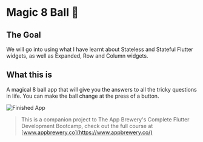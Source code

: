 # Magic 8 Ball 🎱

## The Goal

We will go into using what I have learnt about Stateless and Stateful Flutter widgets, as well as Expanded, Row and Column widgets.


## What this is

A magical 8 ball app that will give you the answers to all the tricky questions in life. You can make the ball change at the press of a button.

![Finished App](https://github.com/londonappbrewery/Images/blob/master/8-ball-flutter-gif.gif)

>This is a companion project to The App Brewery's Complete Flutter Development Bootcamp, check out the full course at [www.appbrewery.co](https://www.appbrewery.co/)
